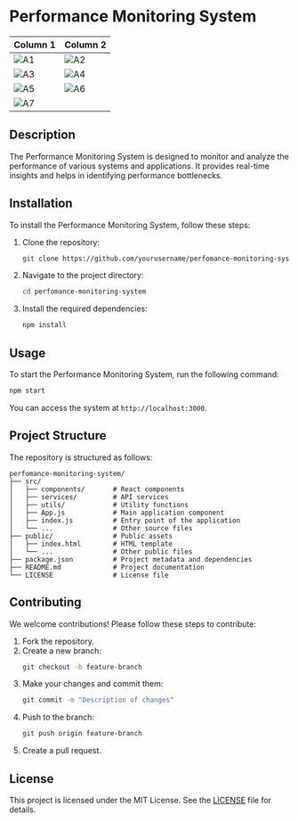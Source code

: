 # Performance Monitoring System
| Column 1 | Column 2 |
|----------|----------|
| ![A1](https://github.com/user-attachments/assets/bc30411c-3d3b-40f3-82ac-1769b819e6d2) | ![A2](https://github.com/user-attachments/assets/a191ee77-eea3-42c6-bf79-1847f128a0bc) |
| ![A3](https://github.com/user-attachments/assets/91c56227-7ddd-46e7-80e4-0084db516a66) | ![A4](https://github.com/user-attachments/assets/e63726f7-6702-4c79-ac37-6322a75d3d38) |
| ![A5](https://github.com/user-attachments/assets/39d45c5b-a796-4635-b8fa-440d53009c2a) | ![A6](https://github.com/user-attachments/assets/e195fa65-36d5-4ea8-8902-23fff8baf355) |
| ![A7](https://github.com/user-attachments/assets/265189c3-7159-4a7e-8900-b1851ff0bea3) |  |


## Description
The Performance Monitoring System is designed to monitor and analyze the performance of various systems and applications. It provides real-time insights and helps in identifying performance bottlenecks.

## Installation
To install the Performance Monitoring System, follow these steps:
1. Clone the repository:
    ```bash
    git clone https://github.com/yourusername/perfomance-monitoring-system.git
    ```
2. Navigate to the project directory:
    ```bash
    cd perfomance-monitoring-system
    ```
3. Install the required dependencies:
    ```bash
    npm install
    ```

## Usage
To start the Performance Monitoring System, run the following command:
```bash
npm start
```
You can access the system at `http://localhost:3000`.

## Project Structure
The repository is structured as follows:
```
perfomance-monitoring-system/
├── src/
│   ├── components/       # React components
│   ├── services/         # API services
│   ├── utils/            # Utility functions
│   ├── App.js            # Main application component
│   ├── index.js          # Entry point of the application
│   └── ...               # Other source files
├── public/               # Public assets
│   ├── index.html        # HTML template
│   └── ...               # Other public files
├── package.json          # Project metadata and dependencies
├── README.md             # Project documentation
└── LICENSE               # License file
```

## Contributing
We welcome contributions! Please follow these steps to contribute:
1. Fork the repository.
2. Create a new branch:
    ```bash
    git checkout -b feature-branch
    ```
3. Make your changes and commit them:
    ```bash
    git commit -m "Description of changes"
    ```
4. Push to the branch:
    ```bash
    git push origin feature-branch
    ```
5. Create a pull request.

## License
This project is licensed under the MIT License. See the [LICENSE](LICENSE) file for details.

